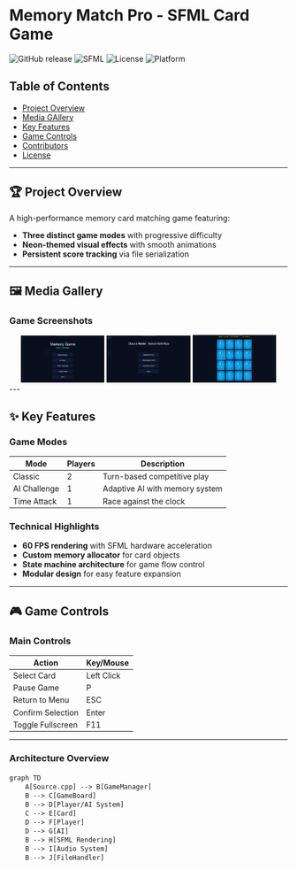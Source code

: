 # Memory Match Pro - SFML Card Game

![GitHub release](https://img.shields.io/github/v/release/malik-nisarahmad/memory-matching-game)
![SFML](https://img.shields.io/badge/SFML-2.5.1+-brightgreen)
![License](https://img.shields.io/badge/License-MIT-blue)
![Platform](https://img.shields.io/badge/platform-Windows%20%7C%20Linux%20%7C%20macOS-lightgrey)

## Table of Contents
- [Project Overview](#-project-overview)
- [Media GAllery](#️-media-gallery)
- [Key Features](#-key-features)
- [Game Controls](#-game-controls)
- [Contributors](#-contributors)
- [License](#-license)

---

## 🏆 Project Overview
A high-performance memory card matching game featuring:
- **Three distinct game modes** with progressive difficulty
- **Neon-themed visual effects** with smooth animations
- **Persistent score tracking** via file serialization
---
## 🖼️ Media Gallery

### Game Screenshots
<div align="center">
  <img src="./assets/screenshorts/main_menu.png" width="30%" alt="Main Menu">
  <img src="./assets/screenshorts/ModeSelection.png" width="30%" alt="Mode Selection"> 
  <img src="./assets/screenshorts/card.png" width="30%" alt="Card Matching">
</div>
---

## ✨ Key Features

### Game Modes
| Mode | Players | Description |
|------|---------|-------------|
| Classic | 2 | Turn-based competitive play |
| AI Challenge | 1 | Adaptive AI with memory system |
| Time Attack | 1 | Race against the clock |

### Technical Highlights
- **60 FPS rendering** with SFML hardware acceleration
- **Custom memory allocator** for card objects
- **State machine architecture** for game flow control
- **Modular design** for easy feature expansion

---

## 🎮 Game Controls

### Main Controls
| Action | Key/Mouse |
|--------|-----------|
| Select Card | Left Click |
| Pause Game | P |
| Return to Menu | ESC |
| Confirm Selection | Enter |
| Toggle Fullscreen | F11 |
---



### Architecture Overview
```mermaid
graph TD
    A[Source.cpp] --> B[GameManager]
    B --> C[GameBoard]
    B --> D[Player/AI System]
    C --> E[Card]
    D --> F[Player]
    D --> G[AI]
    B --> H[SFML Rendering]
    B --> I[Audio System]
    B --> J[FileHandler]